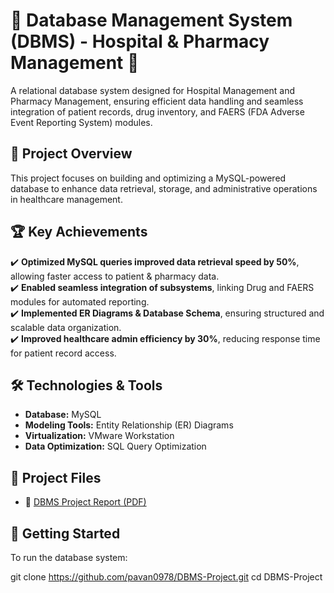 # 🏥 Database Management System (DBMS) - Hospital & Pharmacy Management 💾  

A relational database system designed for Hospital Management and Pharmacy Management, ensuring efficient data handling and seamless integration of patient records, drug inventory, and FAERS (FDA Adverse Event Reporting System) modules.

## 📌 Project Overview  
This project focuses on building and optimizing a MySQL-powered database to enhance data retrieval, storage, and administrative operations in healthcare management.

## 🏆 Key Achievements  
✔️ **Optimized MySQL queries improved data retrieval speed by 50%**, allowing faster access to patient & pharmacy data.  
✔️ **Enabled seamless integration of subsystems**, linking Drug and FAERS modules for automated reporting.  
✔️ **Implemented ER Diagrams & Database Schema**, ensuring structured and scalable data organization.  
✔️ **Improved healthcare admin efficiency by 30%**, reducing response time for patient record access.

## 🛠️ Technologies & Tools  
- **Database:** MySQL  
- **Modeling Tools:** Entity Relationship (ER) Diagrams  
- **Virtualization:** VMware Workstation  
- **Data Optimization:** SQL Query Optimization  

## 📄 Project Files  
- 📂 [DBMS Project Report (PDF)](https://github.com/pavan0978/DBMS-Project/blob/main/DBMS%20Project%20Report.pdf)

## 🚀 Getting Started  
To run the database system: 

   git clone https://github.com/pavan0978/DBMS-Project.git cd DBMS-Project
